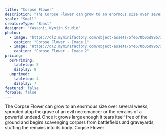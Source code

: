 ```yaml
---
title: "Corpse Flower"
description: "The Corpse Flower can grow to an enormous size over several weeks, sprouted atop the grave of an evil necromancer or the remains of a powerful undead. Once it grows large enough it tears itself free of the ground and begins scavenging corpses from battlefields and graveyards, stuffing the remains into its body. Corpse Flower"
scale: "Small"
creatureType: "Beast"
designer: "Yasashii Kyojin Studio"
photos:
  - image: "https://dl2.myminifactory.com/object-assets/5fe670b05d99b/images/720X720-corpseflower-ps.jpg"
    caption: "Corpse Flower - Image 1"
  - image: "https://dl2.myminifactory.com/object-assets/5fe670b05d99b/images/720X720-img-20201110-011349.jpg"
    caption: "Corpse Flower - Image 2"
pricing:
  osrPriming:
    tabletop: 5
    display: 9
  unprimed:
    tabletop: 4
    display: 7
featured: false
forSale: false
---
```


The Corpse Flower can grow to an enormous size over several weeks, sprouted atop the grave of an evil necromancer or the remains of a powerful undead. Once it grows large enough it tears itself free of the ground and begins scavenging corpses from battlefields and graveyards, stuffing the remains into its body. Corpse Flower